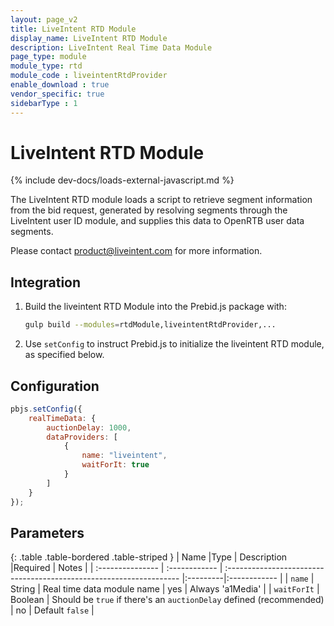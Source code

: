 ```yaml
---
layout: page_v2
title: LiveIntent RTD Module
display_name: LiveIntent RTD Module
description: LiveIntent Real Time Data Module
page_type: module
module_type: rtd
module_code : liveintentRtdProvider
enable_download : true
vendor_specific: true
sidebarType : 1
---
```


# LiveIntent RTD Module

{% include dev-docs/loads-external-javascript.md %}

The LiveIntent RTD module loads a script to retrieve segment information from the bid request, generated by resolving segments through the LiveIntent user ID module, and supplies this data to OpenRTB user data segments.

Please contact [product@liveintent.com](contact@adagio.io) for more information.

## Integration

1) Build the liveintent RTD Module into the Prebid.js package with:

    ```bash
    gulp build --modules=rtdModule,liveintentRtdProvider,...
    ```

2) Use `setConfig` to instruct Prebid.js to initialize the liveintent RTD module, as specified below.

## Configuration

```javascript
pbjs.setConfig({
    realTimeData: {
        auctionDelay: 1000,
        dataProviders: [
            {
                name: "liveintent",
                waitForIt: true
            }
        ]
    }
});
```

## Parameters

{: .table .table-bordered .table-striped }
| Name             |Type           | Description                                                         |Required | Notes  |
| :--------------- | :------------ | :------------------------------------------------------------------ |:---------|:------------ |
| `name`           | String        | Real time data module name                                          | yes     | Always 'a1Media' |
| `waitForIt`      | Boolean       | Should be `true` if there's an `auctionDelay` defined (recommended) | no      | Default `false` |
